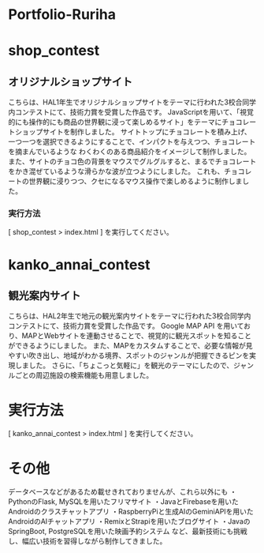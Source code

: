# Portfolio-Ruriha

# shop_contest
## オリジナルショップサイト
こちらは、HAL1年生でオリジナルショップサイトをテーマに行われた3校合同学内コンテストにて、技術力賞を受賞した作品です。
JavaScriptを用いて、「視覚的にも操作的にも商品の世界観に浸って楽しめるサイト」をテーマにチョコレートショップサイトを制作しました。
サイトトップにチョコレートを積み上げ、一つ一つを選択できるようにすることで、インパクトを与えつつ、チョコレートを摘まんでいるような
わくわくのある商品紹介をイメージして制作しました。
また、サイトのチョコ色の背景をマウスでグルグルすると、まるでチョコレートをかき混ぜているような滑らかな波が立つようにしました。
これも、チョコレートの世界観に浸りつつ、クセになるマウス操作で楽しめるように制作しました。

### 実行方法
[ shop_contest > index.html ] を実行してください。



# kanko_annai_contest
## 観光案内サイト
こちらは、HAL2年生で地元の観光案内サイトをテーマに行われた3校合同学内コンテストにて、技術力賞を受賞した作品です。
Google MAP API を用いており、MAPとWebサイトを連動させることで、視覚的に観光スポットを知ることができるようにしました。
また、MAPをカスタムすることで、必要な情報が見やすい吹き出し、地域がわかる境界、スポットのジャンルが把握できるピンを実現しました。
さらに、「ちょこっと気軽に」を観光のテーマにしたので、ジャンルごとの周辺施設の検索機能も用意しました。

# 実行方法
[ kanko_annai_contest > index.html ] を実行してください。



# その他
データベースなどがあるため載せきれておりませんが、これら以外にも
・PythonのFlask, MySQLを用いたフリマサイト
・JavaとFirebaseを用いたAndroidのクラスチャットアプリ
・RaspberryPiと生成AIのGeminiAPIを用いたAndroidのAIチャットアプリ
・RemixとStrapiを用いたブログサイト
・JavaのSpringBoot, PostgreSQLを用いた映画予約システム
など、最新技術にも挑戦し、幅広い技術を習得しながら制作してきました。

